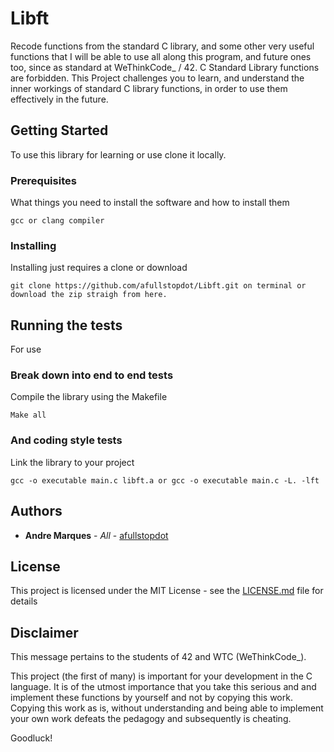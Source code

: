 # Libft 

Recode functions from the standard C library, and some other very useful functions that I will  be able to use all along this program, and future ones too, since as standard at WeThinkCode_ / 42. C Standard Library functions are forbidden.
This Project challenges you to learn, and understand the inner workings of standard C library functions, in order to use them effectively in the future.

## Getting Started

To use this library for learning or use clone it locally.

### Prerequisites

What things you need to install the software and how to install them

```
gcc or clang compiler
```

### Installing

Installing just requires a clone or download


```
git clone https://github.com/afullstopdot/Libft.git on terminal or download the zip straigh from here.
```

## Running the tests

For use

### Break down into end to end tests

Compile the library using the Makefile

```
Make all
```

### And coding style tests

Link the library to your project

```
gcc -o executable main.c libft.a or gcc -o executable main.c -L. -lft
```

## Authors

* **Andre Marques** - *All* - [afullstopdot](https://github.com/afullstopdot)

## License

This project is licensed under the MIT License - see the [LICENSE.md](LICENSE.md) file for details

## Disclaimer

This message pertains to the students of 42 and WTC (WeThinkCode_).

This project (the first of many) is important for your development in the C language.
It is of the utmost importance that you take this serious and and implement these functions by yourself and not by copying this work.
Copying this work as is, without understanding and being able to implement your own work defeats the pedagogy and subsequently is cheating.

Goodluck!
